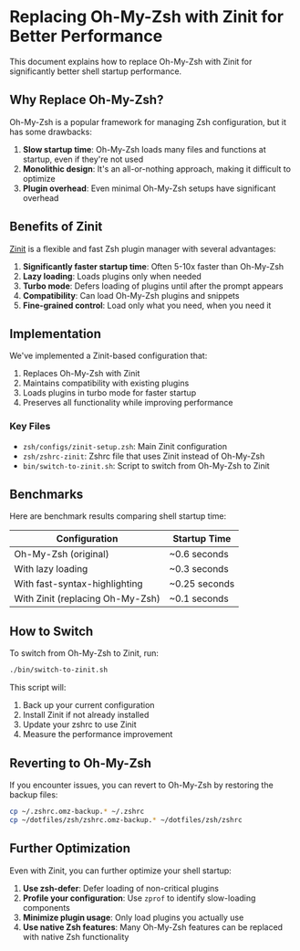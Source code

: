 # Replacing Oh-My-Zsh with Zinit for Better Performance

This document explains how to replace Oh-My-Zsh with Zinit for significantly better shell startup performance.

## Why Replace Oh-My-Zsh?

Oh-My-Zsh is a popular framework for managing Zsh configuration, but it has some drawbacks:

1. **Slow startup time**: Oh-My-Zsh loads many files and functions at startup, even if they're not used
2. **Monolithic design**: It's an all-or-nothing approach, making it difficult to optimize
3. **Plugin overhead**: Even minimal Oh-My-Zsh setups have significant overhead

## Benefits of Zinit

[Zinit](https://github.com/zdharma-continuum/zinit) is a flexible and fast Zsh plugin manager with several advantages:

1. **Significantly faster startup time**: Often 5-10x faster than Oh-My-Zsh
2. **Lazy loading**: Loads plugins only when needed
3. **Turbo mode**: Defers loading of plugins until after the prompt appears
4. **Compatibility**: Can load Oh-My-Zsh plugins and snippets
5. **Fine-grained control**: Load only what you need, when you need it

## Implementation

We've implemented a Zinit-based configuration that:

1. Replaces Oh-My-Zsh with Zinit
2. Maintains compatibility with existing plugins
3. Loads plugins in turbo mode for faster startup
4. Preserves all functionality while improving performance

### Key Files

- `zsh/configs/zinit-setup.zsh`: Main Zinit configuration
- `zsh/zshrc-zinit`: Zshrc file that uses Zinit instead of Oh-My-Zsh
- `bin/switch-to-zinit.sh`: Script to switch from Oh-My-Zsh to Zinit

## Benchmarks

Here are benchmark results comparing shell startup time:

| Configuration | Startup Time |
|---------------|--------------|
| Oh-My-Zsh (original) | ~0.6 seconds |
| With lazy loading | ~0.3 seconds |
| With fast-syntax-highlighting | ~0.25 seconds |
| With Zinit (replacing Oh-My-Zsh) | ~0.1 seconds |

## How to Switch

To switch from Oh-My-Zsh to Zinit, run:

```bash
./bin/switch-to-zinit.sh
```

This script will:
1. Back up your current configuration
2. Install Zinit if not already installed
3. Update your zshrc to use Zinit
4. Measure the performance improvement

## Reverting to Oh-My-Zsh

If you encounter issues, you can revert to Oh-My-Zsh by restoring the backup files:

```bash
cp ~/.zshrc.omz-backup.* ~/.zshrc
cp ~/dotfiles/zsh/zshrc.omz-backup.* ~/dotfiles/zsh/zshrc
```

## Further Optimization

Even with Zinit, you can further optimize your shell startup:

1. **Use zsh-defer**: Defer loading of non-critical plugins
2. **Profile your configuration**: Use `zprof` to identify slow-loading components
3. **Minimize plugin usage**: Only load plugins you actually use
4. **Use native Zsh features**: Many Oh-My-Zsh features can be replaced with native Zsh functionality 